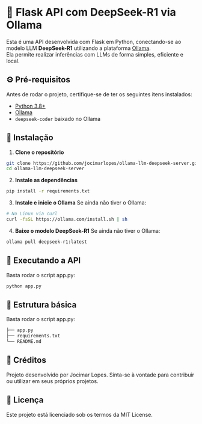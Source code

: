 # 🧠 Flask API com DeepSeek-R1 via Ollama

Esta é uma API desenvolvida com Flask em Python, conectando-se ao modelo LLM **DeepSeek-R1** utilizando a plataforma [Ollama](https://ollama.com/).  
Ela permite realizar inferências com LLMs de forma simples, eficiente e local.

## ⚙️ Pré-requisitos

Antes de rodar o projeto, certifique-se de ter os seguintes itens instalados:

- [Python 3.8+](https://www.python.org/downloads/)
- [Ollama](https://ollama.com/)
- `deepseek-coder` baixado no Ollama

## 🚀 Instalação

1. **Clone o repositório**

```bash
git clone https://github.com/jocimarlopes/ollama-llm-deepseek-server.git
cd ollama-llm-deepseek-server
```

2. **Instale as dependências**

```bash
pip install -r requirements.txt
```

3. **Instale e inicie o Ollama**
Se ainda não tiver o Ollama:
```bash
# No Linux via curl
curl -fsSL https://ollama.com/install.sh | sh
```

4. **Baixe o modelo DeepSeek-R1**
Se ainda não tiver o Ollama:
```bash
ollama pull deepseek-r1:latest
```

## 🧪 Executando a API

Basta rodar o script app.py:

```bash
python app.py
```

## 📁 Estrutura básica

Basta rodar o script app.py:

```bash
├── app.py
├── requirements.txt
└── README.md
```

## 👤 Créditos
Projeto desenvolvido por Jocimar Lopes.
Sinta-se à vontade para contribuir ou utilizar em seus próprios projetos.

## 📄 Licença
Este projeto está licenciado sob os termos da MIT License.
